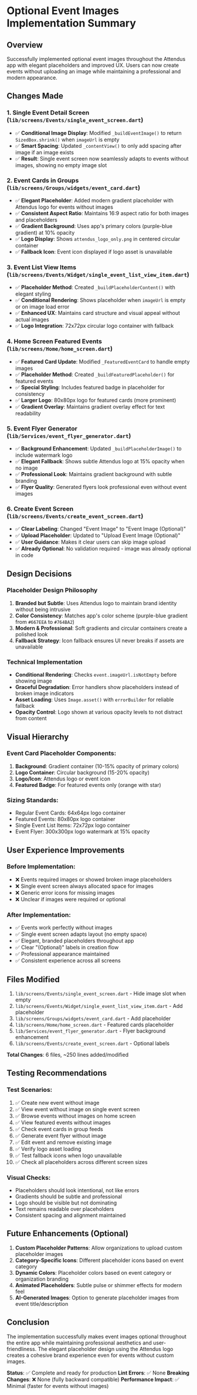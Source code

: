 # Optional Event Images Implementation Summary

## Overview
Successfully implemented optional event images throughout the Attendus app with elegant placeholders and improved UX. Users can now create events without uploading an image while maintaining a professional and modern appearance.

## Changes Made

### 1. Single Event Detail Screen (`lib/screens/Events/single_event_screen.dart`)
- ✅ **Conditional Image Display**: Modified `_buildEventImage()` to return `SizedBox.shrink()` when `imageUrl` is empty
- ✅ **Smart Spacing**: Updated `_contentView()` to only add spacing after image if an image exists
- ✅ **Result**: Single event screen now seamlessly adapts to events without images, showing no empty image slot

### 2. Event Cards in Groups (`lib/screens/Groups/widgets/event_card.dart`)
- ✅ **Elegant Placeholder**: Added modern gradient placeholder with Attendus logo for events without images
- ✅ **Consistent Aspect Ratio**: Maintains 16:9 aspect ratio for both images and placeholders
- ✅ **Gradient Background**: Uses app's primary colors (purple-blue gradient) at 10% opacity
- ✅ **Logo Display**: Shows `attendus_logo_only.png` in centered circular container
- ✅ **Fallback Icon**: Event icon displayed if logo asset is unavailable

### 3. Event List View Items (`lib/screens/Events/Widget/single_event_list_view_item.dart`)
- ✅ **Placeholder Method**: Created `_buildPlaceholderContent()` with elegant styling
- ✅ **Conditional Rendering**: Shows placeholder when `imageUrl` is empty or on image load error
- ✅ **Enhanced UX**: Maintains card structure and visual appeal without actual images
- ✅ **Logo Integration**: 72x72px circular logo container with fallback

### 4. Home Screen Featured Events (`lib/screens/Home/home_screen.dart`)
- ✅ **Featured Card Update**: Modified `_FeaturedEventCard` to handle empty images
- ✅ **Placeholder Method**: Created `_buildFeaturedPlaceholder()` for featured events
- ✅ **Special Styling**: Includes featured badge in placeholder for consistency
- ✅ **Larger Logo**: 80x80px logo for featured cards (more prominent)
- ✅ **Gradient Overlay**: Maintains gradient overlay effect for text readability

### 5. Event Flyer Generator (`lib/Services/event_flyer_generator.dart`)
- ✅ **Background Enhancement**: Updated `_buildPlaceholderImage()` to include watermark logo
- ✅ **Elegant Fallback**: Shows subtle Attendus logo at 15% opacity when no image
- ✅ **Professional Look**: Maintains gradient background with subtle branding
- ✅ **Flyer Quality**: Generated flyers look professional even without event images

### 6. Create Event Screen (`lib/screens/Events/create_event_screen.dart`)
- ✅ **Clear Labeling**: Changed "Event Image" to "Event Image (Optional)"
- ✅ **Upload Placeholder**: Updated to "Upload Event Image (Optional)"
- ✅ **User Guidance**: Makes it clear users can skip image upload
- ✅ **Already Optional**: No validation required - image was already optional in code

## Design Decisions

### Placeholder Design Philosophy
1. **Branded but Subtle**: Uses Attendus logo to maintain brand identity without being intrusive
2. **Color Consistency**: Matches app's color scheme (purple-blue gradient from `#667EEA` to `#764BA2`)
3. **Modern & Professional**: Soft gradients and circular containers create a polished look
4. **Fallback Strategy**: Icon fallback ensures UI never breaks if assets are unavailable

### Technical Implementation
- **Conditional Rendering**: Checks `event.imageUrl.isNotEmpty` before showing image
- **Graceful Degradation**: Error handlers show placeholders instead of broken image indicators
- **Asset Loading**: Uses `Image.asset()` with `errorBuilder` for reliable fallback
- **Opacity Control**: Logo shown at various opacity levels to not distract from content

## Visual Hierarchy

### Event Card Placeholder Components:
1. **Background**: Gradient container (10-15% opacity of primary colors)
2. **Logo Container**: Circular background (15-20% opacity)
3. **Logo/Icon**: Attendus logo or event icon
4. **Featured Badge**: For featured events only (orange with star)

### Sizing Standards:
- Regular Event Cards: 64x64px logo container
- Featured Events: 80x80px logo container  
- Single Event List Items: 72x72px logo container
- Event Flyer: 300x300px logo watermark at 15% opacity

## User Experience Improvements

### Before Implementation:
- ❌ Events required images or showed broken image placeholders
- ❌ Single event screen always allocated space for images
- ❌ Generic error icons for missing images
- ❌ Unclear if images were required or optional

### After Implementation:
- ✅ Events work perfectly without images
- ✅ Single event screen adapts layout (no empty space)
- ✅ Elegant, branded placeholders throughout app
- ✅ Clear "(Optional)" labels in creation flow
- ✅ Professional appearance maintained
- ✅ Consistent experience across all screens

## Files Modified

1. `lib/screens/Events/single_event_screen.dart` - Hide image slot when empty
2. `lib/screens/Events/Widget/single_event_list_view_item.dart` - Add placeholder
3. `lib/screens/Groups/widgets/event_card.dart` - Add placeholder
4. `lib/screens/Home/home_screen.dart` - Featured cards placeholder
5. `lib/Services/event_flyer_generator.dart` - Flyer background enhancement
6. `lib/screens/Events/create_event_screen.dart` - Optional labels

**Total Changes**: 6 files, ~250 lines added/modified

## Testing Recommendations

### Test Scenarios:
1. ✅ Create new event without image
2. ✅ View event without image on single event screen
3. ✅ Browse events without images on home screen
4. ✅ View featured events without images
5. ✅ Check event cards in group feeds
6. ✅ Generate event flyer without image
7. ✅ Edit event and remove existing image
8. ✅ Verify logo asset loading
9. ✅ Test fallback icons when logo unavailable
10. ✅ Check all placeholders across different screen sizes

### Visual Checks:
- Placeholders should look intentional, not like errors
- Gradients should be subtle and professional
- Logo should be visible but not dominating
- Text remains readable over placeholders
- Consistent spacing and alignment maintained

## Future Enhancements (Optional)

1. **Custom Placeholder Patterns**: Allow organizations to upload custom placeholder images
2. **Category-Specific Icons**: Different placeholder icons based on event category
3. **Dynamic Colors**: Placeholder colors based on event category or organization branding
4. **Animated Placeholders**: Subtle pulse or shimmer effects for modern feel
5. **AI-Generated Images**: Option to generate placeholder images from event title/description

## Conclusion

The implementation successfully makes event images optional throughout the entire app while maintaining professional aesthetics and user-friendliness. The elegant placeholder design using the Attendus logo creates a cohesive brand experience even for events without custom images.

**Status**: ✅ Complete and ready for production
**Lint Errors**: ✅ None
**Breaking Changes**: ❌ None (fully backward compatible)
**Performance Impact**: ✅ Minimal (faster for events without images)
